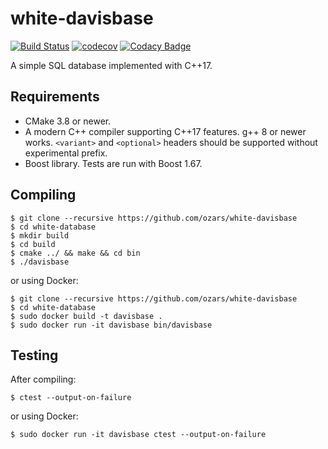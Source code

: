 # white-davisbase
[![Build Status](https://travis-ci.org/ozars/white-davisbase.svg?branch=master)](https://travis-ci.org/ozars/white-davisbase)
[![codecov](https://codecov.io/gh/ozars/white-davisbase/branch/master/graph/badge.svg)](https://codecov.io/gh/ozars/white-davisbase)
[![Codacy Badge](https://api.codacy.com/project/badge/Grade/a6e2be8a68384dd6ac23734ad6b3dc0f)](https://www.codacy.com/app/ozars/white-davisbase)

A simple SQL database implemented with C++17.

## Requirements

- CMake 3.8 or newer.
- A modern C++ compiler supporting C++17 features. g++ 8 or newer works. `<variant>` and `<optional>` headers should be supported without experimental prefix.
- Boost library. Tests are run with Boost 1.67.

## Compiling

```console
$ git clone --recursive https://github.com/ozars/white-davisbase
$ cd white-database
$ mkdir build
$ cd build
$ cmake ../ && make && cd bin
$ ./davisbase
```

or using Docker:

```console
$ git clone --recursive https://github.com/ozars/white-davisbase
$ cd white-database
$ sudo docker build -t davisbase .
$ sudo docker run -it davisbase bin/davisbase
```

## Testing

After compiling:

```console
$ ctest --output-on-failure
```

or using Docker:

```console
$ sudo docker run -it davisbase ctest --output-on-failure
```

